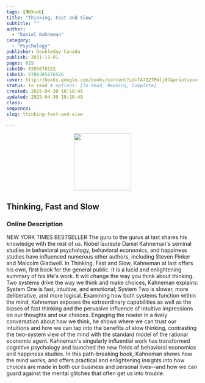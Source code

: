 ```yaml
---
tags: [📚Book]
title: "Thinking, Fast and Slow"
subtitle: ""
author:
  - "Daniel Kahneman"
category:
  - "Psychology"
publisher: Doubleday Canada
publish: 2011-11-01
pages: 619
isbn10: 0385676522
isbn13: 9780385676526
cover: http://books.google.com/books/content?id=TA7Q27RWlj0C&printsec=frontcover&img=1&zoom=1&edge=curl&source=gbs_api
status: to read # options: [To Read, Reading, Complete]
created: 2025-04-30 18:10:49
updated: 2025-04-30 18:10:49
class: 
sequence:
slug: thinking-fast-and-slow

---
```

<p align="center">
  <img src="http://books.google.com/books/content?id=TA7Q27RWlj0C&printsec=frontcover&img=1&zoom=1&edge=curl&source=gbs_api" width="150">
</p>

## Thinking, Fast and Slow

### Online Description

NEW YORK TIMES BESTSELLER The guru to the gurus at last shares his knowledge with the rest of us. Nobel laureate Daniel Kahneman's seminal studies in behavioral psychology, behavioral economics, and happiness studies have influenced numerous other authors, including Steven Pinker and Malcolm Gladwell. In Thinking, Fast and Slow, Kahneman at last offers his own, first book for the general public. It is a lucid and enlightening summary of his life's work. It will change the way you think about thinking. Two systems drive the way we think and make choices, Kahneman explains: System One is fast, intuitive, and emotional; System Two is slower, more deliberative, and more logical. Examining how both systems function within the mind, Kahneman exposes the extraordinary capabilities as well as the biases of fast thinking and the pervasive influence of intuitive impressions on our thoughts and our choices. Engaging the reader in a lively conversation about how we think, he shows where we can trust our intuitions and how we can tap into the benefits of slow thinking, contrasting the two-system view of the mind with the standard model of the rational economic agent. Kahneman's singularly influential work has transformed cognitive psychology and launched the new fields of behavioral economics and happiness studies. In this path-breaking book, Kahneman shows how the mind works, and offers practical and enlightening insights into how choices are made in both our business and personal lives--and how we can guard against the mental glitches that often get us into trouble.